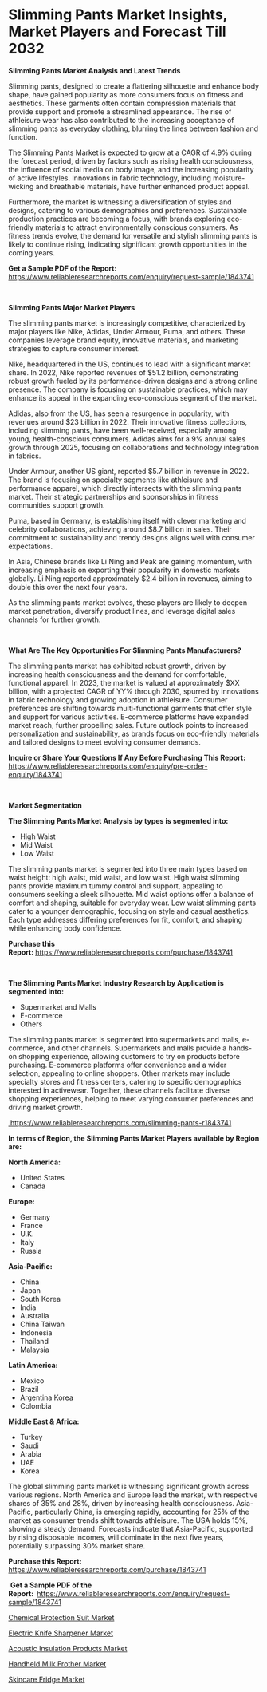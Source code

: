 <p><h1>Slimming Pants Market Insights, Market Players and Forecast Till 2032</h1></p><p><strong>Slimming Pants Market Analysis and Latest Trends</strong></p>
<p><p>Slimming pants, designed to create a flattering silhouette and enhance body shape, have gained popularity as more consumers focus on fitness and aesthetics. These garments often contain compression materials that provide support and promote a streamlined appearance. The rise of athleisure wear has also contributed to the increasing acceptance of slimming pants as everyday clothing, blurring the lines between fashion and function.</p><p>The Slimming Pants Market is expected to grow at a CAGR of 4.9% during the forecast period, driven by factors such as rising health consciousness, the influence of social media on body image, and the increasing popularity of active lifestyles. Innovations in fabric technology, including moisture-wicking and breathable materials, have further enhanced product appeal. </p><p>Furthermore, the market is witnessing a diversification of styles and designs, catering to various demographics and preferences. Sustainable production practices are becoming a focus, with brands exploring eco-friendly materials to attract environmentally conscious consumers. As fitness trends evolve, the demand for versatile and stylish slimming pants is likely to continue rising, indicating significant growth opportunities in the coming years.</p></p>
<p><strong>Get a Sample PDF of the Report:&nbsp;</strong> <a href="https://www.reliableresearchreports.com/enquiry/request-sample/1843741?utm_campaign=10&utm_medium=2&utm_source=Github&utm_content=ia&utm_term=05042025&utm_id=slimming-pants">https://www.reliableresearchreports.com/enquiry/request-sample/1843741</a></p>
<p>&nbsp;</p>
<p><strong>Slimming Pants Major Market Players</strong></p>
<p><p>The slimming pants market is increasingly competitive, characterized by major players like Nike, Adidas, Under Armour, Puma, and others. These companies leverage brand equity, innovative materials, and marketing strategies to capture consumer interest.</p><p>Nike, headquartered in the US, continues to lead with a significant market share. In 2022, Nike reported revenues of $51.2 billion, demonstrating robust growth fueled by its performance-driven designs and a strong online presence. The company is focusing on sustainable practices, which may enhance its appeal in the expanding eco-conscious segment of the market.</p><p>Adidas, also from the US, has seen a resurgence in popularity, with revenues around $23 billion in 2022. Their innovative fitness collections, including slimming pants, have been well-received, especially among young, health-conscious consumers. Adidas aims for a 9% annual sales growth through 2025, focusing on collaborations and technology integration in fabrics.</p><p>Under Armour, another US giant, reported $5.7 billion in revenue in 2022. The brand is focusing on specialty segments like athleisure and performance apparel, which directly intersects with the slimming pants market. Their strategic partnerships and sponsorships in fitness communities support growth.</p><p>Puma, based in Germany, is establishing itself with clever marketing and celebrity collaborations, achieving around $8.7 billion in sales. Their commitment to sustainability and trendy designs aligns well with consumer expectations.</p><p>In Asia, Chinese brands like Li Ning and Peak are gaining momentum, with increasing emphasis on exporting their popularity in domestic markets globally. Li Ning reported approximately $2.4 billion in revenues, aiming to double this over the next four years.</p><p>As the slimming pants market evolves, these players are likely to deepen market penetration, diversify product lines, and leverage digital sales channels for further growth.</p></p>
<p>&nbsp;</p>
<p><strong>What Are The Key Opportunities For Slimming Pants Manufacturers?</strong></p>
<p><p>The slimming pants market has exhibited robust growth, driven by increasing health consciousness and the demand for comfortable, functional apparel. In 2023, the market is valued at approximately $XX billion, with a projected CAGR of YY% through 2030, spurred by innovations in fabric technology and growing adoption in athleisure. Consumer preferences are shifting towards multi-functional garments that offer style and support for various activities. E-commerce platforms have expanded market reach, further propelling sales. Future outlook points to increased personalization and sustainability, as brands focus on eco-friendly materials and tailored designs to meet evolving consumer demands.</p></p>
<p><strong>Inquire or Share Your Questions If Any Before Purchasing This Report:</strong> <a href="https://www.reliableresearchreports.com/enquiry/pre-order-enquiry/1843741?utm_campaign=10&utm_medium=2&utm_source=Github&utm_content=ia&utm_term=05042025&utm_id=slimming-pants">https://www.reliableresearchreports.com/enquiry/pre-order-enquiry/1843741</a></p>
<p>&nbsp;</p>
<p><strong>Market Segmentation</strong></p>
<p><strong>The Slimming Pants Market Analysis by types is segmented into:</strong></p>
<p><ul><li>High Waist</li><li>Mid Waist</li><li>Low Waist</li></ul></p>
<p><p>The slimming pants market is segmented into three main types based on waist height: high waist, mid waist, and low waist. High waist slimming pants provide maximum tummy control and support, appealing to consumers seeking a sleek silhouette. Mid waist options offer a balance of comfort and shaping, suitable for everyday wear. Low waist slimming pants cater to a younger demographic, focusing on style and casual aesthetics. Each type addresses differing preferences for fit, comfort, and shaping while enhancing body confidence.</p></p>
<p><strong>Purchase this Report:&nbsp;</strong><a href="https://www.reliableresearchreports.com/purchase/1843741?utm_campaign=10&utm_medium=2&utm_source=Github&utm_content=ia&utm_term=05042025&utm_id=slimming-pants">https://www.reliableresearchreports.com/purchase/1843741</a></p>
<p>&nbsp;</p>
<p><strong>The Slimming Pants Market Industry Research by Application is segmented into:</strong></p>
<p><ul><li>Supermarket and Malls</li><li>E-commerce</li><li>Others</li></ul></p>
<p><p>The slimming pants market is segmented into supermarkets and malls, e-commerce, and other channels. Supermarkets and malls provide a hands-on shopping experience, allowing customers to try on products before purchasing. E-commerce platforms offer convenience and a wider selection, appealing to online shoppers. Other markets may include specialty stores and fitness centers, catering to specific demographics interested in activewear. Together, these channels facilitate diverse shopping experiences, helping to meet varying consumer preferences and driving market growth.</p></p>
<p><a href="https://www.reliableresearchreports.com/slimming-pants-r1843741?utm_campaign=10&utm_medium=2&utm_source=Github&utm_content=ia&utm_term=05042025&utm_id=slimming-pants">&nbsp;https://www.reliableresearchreports.com/slimming-pants-r1843741</a></p>
<p><strong>In terms of Region, the Slimming Pants Market Players available by Region are:</strong></p>
<p>
    <p> <strong> North America: </strong>
        <ul>
            <li>United States</li>
            <li>Canada</li>
        </ul>
        </p> 
    <p> <strong> Europe: </strong>
        <ul>
            <li>Germany</li>
            <li>France</li>
            <li>U.K.</li>
            <li>Italy</li>
            <li>Russia</li>
        </ul>
        </p> 
    <p> <strong> Asia-Pacific: </strong>
        <ul>
            <li>China</li>
            <li>Japan</li>
            <li>South Korea</li>
            <li>India</li>
            <li>Australia</li>
            <li>China Taiwan</li>
            <li>Indonesia</li>
            <li>Thailand</li>
            <li>Malaysia</li>
        </ul>
        </p> 
    <p> <strong> Latin America: </strong>
        <ul>
            <li>Mexico</li>
            <li>Brazil</li>
            <li>Argentina Korea</li>
            <li>Colombia</li>
        </ul>
        </p> 
    <p> <strong> Middle East & Africa: </strong>
        <ul>
            <li>Turkey</li>
            <li>Saudi</li>
            <li>Arabia</li>
            <li>UAE</li>
            <li>Korea</li>
        </ul>
    </p>
    </p>
<p><p>The global slimming pants market is witnessing significant growth across various regions. North America and Europe lead the market, with respective shares of 35% and 28%, driven by increasing health consciousness. Asia-Pacific, particularly China, is emerging rapidly, accounting for 25% of the market as consumer trends shift towards athleisure. The USA holds 15%, showing a steady demand. Forecasts indicate that Asia-Pacific, supported by rising disposable incomes, will dominate in the next five years, potentially surpassing 30% market share.</p></p>
<p><strong>Purchase this Report: </strong><a href="https://www.reliableresearchreports.com/purchase/1843741?utm_campaign=10&utm_medium=2&utm_source=Github&utm_content=ia&utm_term=05042025&utm_id=slimming-pants">https://www.reliableresearchreports.com/purchase/1843741</a></p>
<p>&nbsp;<strong>Get a Sample PDF of the Report:&nbsp;&nbsp;</strong><a href="https://www.reliableresearchreports.com/enquiry/request-sample/1843741?utm_campaign=10&utm_medium=2&utm_source=Github&utm_content=ia&utm_term=05042025&utm_id=slimming-pants">https://www.reliableresearchreports.com/enquiry/request-sample/1843741</a></p>
<p><strong></strong></p>
<p><p><a href="https://github.com/rubiogruis0p/Market-Research-Report-List-1/blob/main/chemical-protection-suit-market.md?utm_campaign=10&utm_medium=2&utm_source=Github&utm_content=ia&utm_term=05042025&utm_id=slimming-pants">Chemical Protection Suit Market</a></p><p><a href="https://github.com/nagateyisu29/Market-Research-Report-List-1/blob/main/electric-knife-sharpener-market.md?utm_campaign=10&utm_medium=2&utm_source=Github&utm_content=ia&utm_term=05042025&utm_id=slimming-pants">Electric Knife Sharpener Market</a></p><p><a href="https://github.com/kaniselway4c/Market-Research-Report-List-1/blob/main/acoustic-insulation-products-market.md?utm_campaign=10&utm_medium=2&utm_source=Github&utm_content=ia&utm_term=05042025&utm_id=slimming-pants">Acoustic Insulation Products Market</a></p><p><a href="https://github.com/rokiahgrendy/Market-Research-Report-List-1/blob/main/handheld-milk-frother-market.md?utm_campaign=10&utm_medium=2&utm_source=Github&utm_content=ia&utm_term=05042025&utm_id=slimming-pants">Handheld Milk Frother Market</a></p><p><a href="https://github.com/steegwajma22/Market-Research-Report-List-1/blob/main/skincare-fridge-market.md?utm_campaign=10&utm_medium=2&utm_source=Github&utm_content=ia&utm_term=05042025&utm_id=slimming-pants">Skincare Fridge Market</a></p></p>